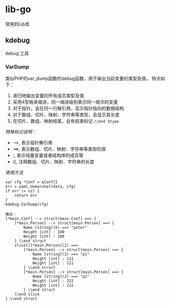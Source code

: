# lib-go
常用的Lib库

## kdebug
debug 工具

### VarDump
类似PHP的var_dump函数的debug函数，用于输出当前变量的类型及值， 特点如下：

1. 递归地输出变量的所有成员类型及值
2. 采用4空格来缩进，同一缩进级别表示同一层次的变量
3. 对于指针，会在同一行解引用，显示指针指向的数据结构
4. 对于数组、切片、映射、字符串等类型，会显示其长度
5. 在切片、数组、映射结尾，会有结束标记 `//end $type` 

*特殊标记说明：*

- -->, 表示指针解引用
- ==>, 表示数组、切片、映射、字符串等类型的值
- :, 表示纯量变量或者结构体的成员等
- (), 注释数组、切片、映射、字符串的长度

*使用方法*
```
var cfg *Conf = &Conf{}
err = yaml.Unmarshal(data, cfg)
if err != nil {
    return err
}
kdebug.VarDump(cfg)

输出：
[*main.Conf] --> struct[main.Conf] ==> {
    [*main.Person] --> struct[main.Person] ==> {
        Name [string](6) ==> "peter"
        Height [int] : 180
        Weight [int] : 100
    } \\end struct
    slice[[]*main.Person](2) ==>
        [*main.Person] --> struct[main.Person] ==> {
            Name [string](2) ==> "p1"
            Height [int] : 111
            Weight [int] : 111
        } \\end struct
        [*main.Person] --> struct[main.Person] ==> {
            Name [string](2) ==> "p2"
            Height [int] : 222
            Weight [int] : 222
        } \\end struct
    \\end slice
} \\end struct
```
